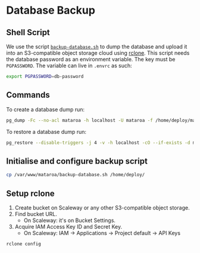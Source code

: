 # Database Backup

## Shell Script

We use the script [`backup-database.sh`](backup-database.sh) to dump the
database and upload it into an S3-compatible object storage cloud using
[rclone](https://rclone.org/). This script needs the database password
as an environment variable. The key must be `PGPASSWORD`. The variable can live
in `.envrc` as such:

```sh
export PGPASSWORD=db-password
```

## Commands

To create a database dump run:

```sh
pg_dump -Fc --no-acl mataroa -h localhost -U mataroa -f /home/deploy/mataroa.dump -W
```

To restore a database dump run:

```sh
pg_restore --disable-triggers -j 4 -v -h localhost -cO --if-exists -d mataroa -U mataroa -W mataroa.dump
```

## Initialise and configure backup script

```sh
cp /var/www/mataroa/backup-database.sh /home/deploy/
```

## Setup rclone

1. Create bucket on Scaleway or any other S3-compatible object storage.
1. Find bucket URL.
    * On Scaleway: it's on Bucket Settings.
1. Acquire IAM Access Key ID and Secret Key.
    * On Scaleway: IAM -> Applications -> Project default -> API Keys

```sh
rclone config
```
